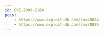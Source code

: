 ```yaml
---
id: CVE-2009-2164
pocs:
    - https://www.exploit-db.com/raw/8884
    - https://www.exploit-db.com/raw/8885
---
```

